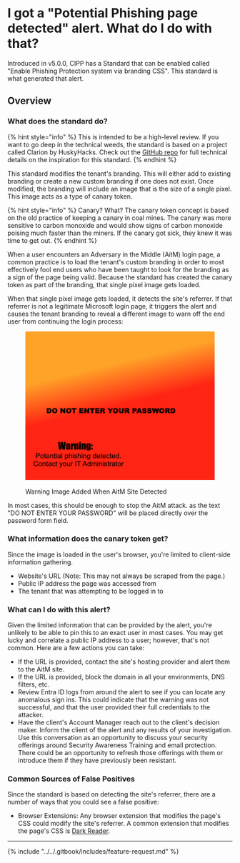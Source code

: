 # I got a "Potential Phishing page detected" alert. What do I do with that?

Introduced in v5.0.0, CIPP has a Standard that can be enabled called "Enable Phishing Protection system via branding CSS". This standard is what generated that alert.

## Overview

### What does the standard do?

{% hint style="info" %}
This is intended to be a high-level review. If you want to go deep in the technical weeds, the standard is based on a project called Clarion by HuskyHacks. Check out the [GitHub repo](https://github.com/HuskyHacks/clarion) for full technical details on the inspiration for this standard.
{% endhint %}

This standard modifies the tenant's branding. This will either add to existing branding or create a new custom branding if one does not exist. Once modified, the branding will include an image that is the size of a single pixel. This image acts as a type of canary token.

{% hint style="info" %}
Canary? What? The canary token concept is based on the old practice of keeping a canary in coal mines. The canary was more sensitive to carbon monoxide and would show signs of carbon monoxide poising much faster than the miners. If the canary got sick, they knew it was time to get out.
{% endhint %}

When a user encounters an Adversary in the Middle (AitM) login page, a common practice is to load the tenant's custom branding in order to most effectively fool end users who have been taught to look for the branding as a sign of the page being valid. Because the standard has created the canary token as part of the branding, that single pixel image gets loaded.

When that single pixel image gets loaded, it detects the site's referrer. If that referrer is not a legitimate Microsoft login page, it triggers the alert and causes the tenant branding to reveal a different image to warn off the end user from continuing the login process:

<figure><img src="../../.gitbook/assets/image (3).png" alt=""><figcaption><p>Warning Image Added When AitM Site Detected</p></figcaption></figure>

In most cases, this should be enough to stop the AitM attack. as the text "DO NOT ENTER YOUR PASSWORD" will be placed directly over the password form field.

### What information does the canary token get?

Since the image is loaded in the user's browser, you're limited to client-side information gathering.&#x20;

* &#x20;Website's URL (Note: This may not always be scraped from the page.)
* Public IP address the page was accessed from&#x20;
* The tenant that was attempting to be logged in to

### What can I do with this alert?

Given the limited information that can be provided by the alert, you're unlikely to be able to pin this to an exact user in most cases. You may get lucky and correlate a public IP address to a user; however, that's not common. Here are a few actions you can take:

* If the URL is provided, contact the site's hosting provider and alert them to the AitM site.&#x20;
* If the URL is provided, block the domain in all your environments, DNS filters, etc.
* Review Entra ID logs from around the alert to see if you can locate any anomalous sign ins. This could indicate that the warning was not successful, and that the user provided their full credentials to the attacker.
* Have the client's Account Manager reach out to the client's decision maker. Inform the client of the alert and any results of your investigation. Use this conversation as an opportunity to discuss your security offerings around Security Awareness Training and email protection. There could be an opportunity to refresh those offerings with them or introduce them if they have previously been resistant.

### Common Sources of False Positives

Since the standard is based on detecting the site's referrer, there are a number of ways that you could see a false positive:

* Browser Extensions: Any browser extension that modifies the page's CSS could modify the site's referrer. A common extension that modifies the page's CSS is [Dark Reader](https://darkreader.org/).

***

{% include "../../.gitbook/includes/feature-request.md" %}
